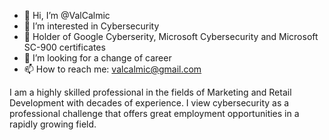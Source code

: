 - 👋 Hi, I’m @ValCalmic
- 👀 I’m interested in Cybersecurity
- 🌱 Holder of Google Cyberserity, Microsoft Cybersecurity and Microsoft SC-900 certificates
- 💞️ I’m looking for a change of career
- 📫 How to reach me: valcalmic@gmail.com

I am a highly skilled professional in the fields of Marketing and Retail Development with decades of experience. I view cybersecurity as a professional challenge that offers great employment opportunities in a rapidly growing field.

<!---
ValCalmic/ValCalmic is a ✨ special ✨ repository because its `README.md` (this file) appears on your GitHub profile.
You can click the Preview link to take a look at your changes.
--->
